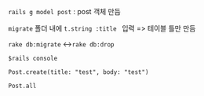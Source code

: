 `rails g model post` : post 객체 만듬

`migrate` 폴더 내에 `t.string :title ` 입력 => 테이블 틀만 만듬

`rake db:migrate` <->`rake db:drop`



`$rails console`

`Post.create(title: "test", body: "test")`

`Post.all`

